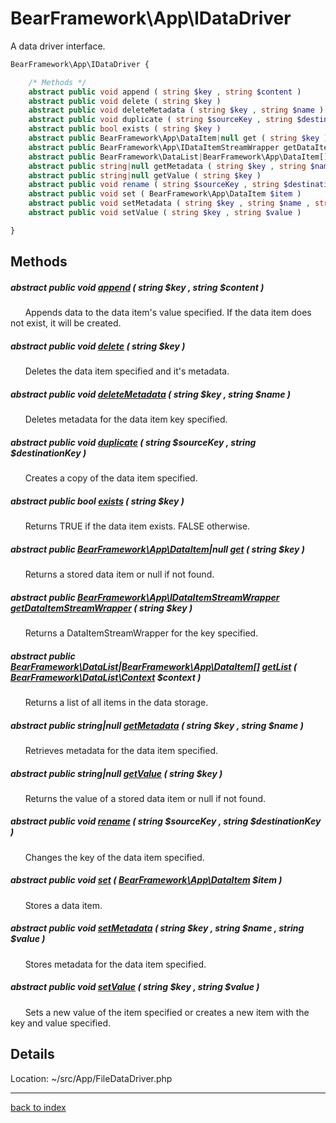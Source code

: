 # BearFramework\App\IDataDriver

A data driver interface.

```php
BearFramework\App\IDataDriver {

	/* Methods */
	abstract public void append ( string $key , string $content )
	abstract public void delete ( string $key )
	abstract public void deleteMetadata ( string $key , string $name )
	abstract public void duplicate ( string $sourceKey , string $destinationKey )
	abstract public bool exists ( string $key )
	abstract public BearFramework\App\DataItem|null get ( string $key )
	abstract public BearFramework\App\IDataItemStreamWrapper getDataItemStreamWrapper ( string $key )
	abstract public BearFramework\DataList|BearFramework\App\DataItem[] getList ( BearFramework\DataList\Context $context )
	abstract public string|null getMetadata ( string $key , string $name )
	abstract public string|null getValue ( string $key )
	abstract public void rename ( string $sourceKey , string $destinationKey )
	abstract public void set ( BearFramework\App\DataItem $item )
	abstract public void setMetadata ( string $key , string $name , string $value )
	abstract public void setValue ( string $key , string $value )

}
```

## Methods

##### abstract public void [append](bearframework.app.idatadriver.append.method.md) ( string $key , string $content )

&nbsp;&nbsp;&nbsp;&nbsp;&nbsp;&nbsp;Appends data to the data item's value specified. If the data item does not exist, it will be created.

##### abstract public void [delete](bearframework.app.idatadriver.delete.method.md) ( string $key )

&nbsp;&nbsp;&nbsp;&nbsp;&nbsp;&nbsp;Deletes the data item specified and it's metadata.

##### abstract public void [deleteMetadata](bearframework.app.idatadriver.deletemetadata.method.md) ( string $key , string $name )

&nbsp;&nbsp;&nbsp;&nbsp;&nbsp;&nbsp;Deletes metadata for the data item key specified.

##### abstract public void [duplicate](bearframework.app.idatadriver.duplicate.method.md) ( string $sourceKey , string $destinationKey )

&nbsp;&nbsp;&nbsp;&nbsp;&nbsp;&nbsp;Creates a copy of the data item specified.

##### abstract public bool [exists](bearframework.app.idatadriver.exists.method.md) ( string $key )

&nbsp;&nbsp;&nbsp;&nbsp;&nbsp;&nbsp;Returns TRUE if the data item exists. FALSE otherwise.

##### abstract public [BearFramework\App\DataItem](bearframework.app.dataitem.class.md)|null [get](bearframework.app.idatadriver.get.method.md) ( string $key )

&nbsp;&nbsp;&nbsp;&nbsp;&nbsp;&nbsp;Returns a stored data item or null if not found.

##### abstract public [BearFramework\App\IDataItemStreamWrapper](bearframework.app.idataitemstreamwrapper.class.md) [getDataItemStreamWrapper](bearframework.app.idatadriver.getdataitemstreamwrapper.method.md) ( string $key )

&nbsp;&nbsp;&nbsp;&nbsp;&nbsp;&nbsp;Returns a DataItemStreamWrapper for the key specified.

##### abstract public [BearFramework\DataList](bearframework.datalist.class.md)|[BearFramework\App\DataItem[]](bearframework.app.dataitem.class.md) [getList](bearframework.app.idatadriver.getlist.method.md) ( [BearFramework\DataList\Context](bearframework.datalist.context.class.md) $context )

&nbsp;&nbsp;&nbsp;&nbsp;&nbsp;&nbsp;Returns a list of all items in the data storage.

##### abstract public string|null [getMetadata](bearframework.app.idatadriver.getmetadata.method.md) ( string $key , string $name )

&nbsp;&nbsp;&nbsp;&nbsp;&nbsp;&nbsp;Retrieves metadata for the data item specified.

##### abstract public string|null [getValue](bearframework.app.idatadriver.getvalue.method.md) ( string $key )

&nbsp;&nbsp;&nbsp;&nbsp;&nbsp;&nbsp;Returns the value of a stored data item or null if not found.

##### abstract public void [rename](bearframework.app.idatadriver.rename.method.md) ( string $sourceKey , string $destinationKey )

&nbsp;&nbsp;&nbsp;&nbsp;&nbsp;&nbsp;Changes the key of the data item specified.

##### abstract public void [set](bearframework.app.idatadriver.set.method.md) ( [BearFramework\App\DataItem](bearframework.app.dataitem.class.md) $item )

&nbsp;&nbsp;&nbsp;&nbsp;&nbsp;&nbsp;Stores a data item.

##### abstract public void [setMetadata](bearframework.app.idatadriver.setmetadata.method.md) ( string $key , string $name , string $value )

&nbsp;&nbsp;&nbsp;&nbsp;&nbsp;&nbsp;Stores metadata for the data item specified.

##### abstract public void [setValue](bearframework.app.idatadriver.setvalue.method.md) ( string $key , string $value )

&nbsp;&nbsp;&nbsp;&nbsp;&nbsp;&nbsp;Sets a new value of the item specified or creates a new item with the key and value specified.

## Details

Location: ~/src/App/FileDataDriver.php

---

[back to index](index.md)

